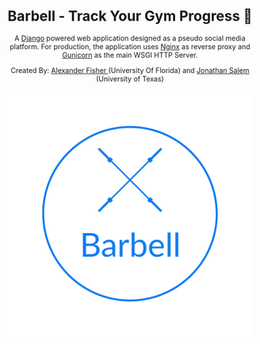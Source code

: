 <h1 align="center">
Barbell - Track Your Gym Progress 💪 
</h1>

<p align="center">
  A <a href="https://www.djangoproject.com/"> Django</a> powered web application designed as a pseudo social media platform. For production, the application uses <a href="https://www.nginx.com/"> Nginx</a> as reverse proxy and <a href="https://gunicorn.org/"> Gunicorn</a> as the main WSGI HTTP Server.
</p>

<p align="center">
  Created By: <a href="https://github.com/alexfisher03"> Alexander Fisher </a> (University Of Florida) and <a href="https://github.com/jsalem5?tab=repositories"> Jonathan Salem </a> (University of Texas)
</p>

<p align="center">
  <img src="staticfiles/images/barbell_blue.png" width="500" height="500">
</p>
